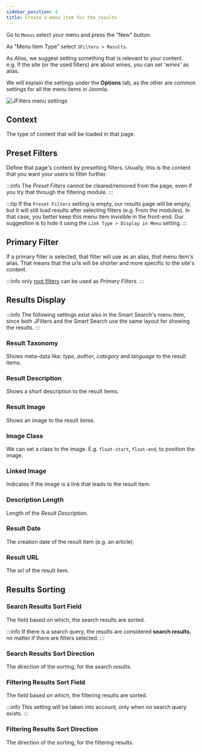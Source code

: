 ```yaml
---
sidebar_position: 4
title: Create a menu item for the results
---
```


Go to `Menus` select your menu and press the "New" button.

As "Menu Item Type" select `JFilters > Results`.

As *Alias*, we suggest setting something that is relevant to your content.  
e.g. If the site (or the used filters) are about wines, you can set *'wines'* as alias. 

We will explain the settings under the **Options** tab, as the other are common settings for all the menu items in Joomla.

![JFilters menu settings](/img/getting-started/menu-options.png)

## Context
The type of content that will be loaded in that page.

## Preset Filters
Define that page's content by presetting filters. Usually, this is the content that you want your users to filter further.

:::info
The *Preset Filters* cannot be cleared/removed from the page, even if you try that through the filtering module.
:::

:::tip
If the `Preset Filters` setting is empty, our results page will be empty, but it will still load results after selecting filters (e.g. From the modules).
In that case, you better keep this menu item invisible in the front-end.
Our suggestion is to hide it using the `Link Type > Display in Menu` setting.
:::

## Primary Filter
If a primary filter is selected, that filter will use as an alias, that menu item's alias.
That means that the urls will be shorter and more specific to the site's content.

:::info
only [root filters](/component/filter-config/filter#root) can be used as *Primary Filters*.
:::

## Results Display

:::info
The following settings exist also in the Smart Search's menu item, since both JFilters and the Smart Search use the same layout for showing the results.
:::

### Result Taxonomy
Shows meta-data like: *type*, *author*, *category* and *language* to the result items.

### Result Description
Shows a short description to the result items.

### Result Image
Shows an image to the result items.

### Image Class
We can set a class to the image.
E.g. `float-start`, `float-end`, to position the image.

###  Linked Image
Indicates if the image is a link that leads to the result item.

### Description Length
Length of the *Result Description*.

###  Result Date
The creation date of the result item (e.g. an article).

###  Result URL
The url of the result item.

## Results Sorting

###  Search Results Sort Field
The field based on which, the search results are sorted.

:::info
If there is a search query, the results are considered **search results**, no matter if there are filters selected.
:::

### Search Results Sort Direction
The direction of the sorting, for the search results.

### Filtering Results Sort Field
The field based on which, the filtering results are sorted.

:::info
This setting will be taken into account, only when no search query exists.
:::

### Filtering Results Sort Direction
The direction of the sorting, for the filtering results.






